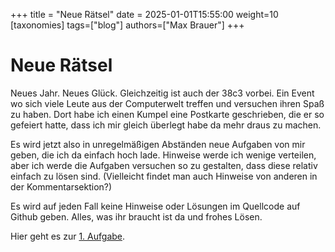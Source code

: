 +++
title = "Neue Rätsel"
date = 2025-01-01T15:55:00
weight=10
[taxonomies]
tags=["blog"]
authors=["Max Brauer"]
+++

# Neue Rätsel

Neues Jahr. Neues Glück. Gleichzeitig ist auch der 38c3 vorbei. Ein Event wo
sich viele Leute aus der Computerwelt treffen und versuchen ihren Spaß zu haben.
Dort habe ich einen Kumpel eine Postkarte geschrieben, die er so gefeiert hatte,
dass ich mir gleich überlegt habe da mehr draus zu machen.

<!-- more -->

Es wird jetzt also in unregelmäßigen Abständen neue Aufgaben von mir geben, die
ich da einfach hoch lade. Hinweise werde ich wenige verteilen, aber ich werde
die Aufgaben versuchen so zu gestalten, dass diese relativ einfach zu lösen
sind. (Vielleicht findet man auch Hinweise von anderen in der Kommentarsektion?)

Es wird auf jeden Fall keine Hinweise oder Lösungen im Quellcode auf Github
geben. Alles, was ihr braucht ist da und frohes Lösen.

Hier geht es zur [1. Aufgabe](/projects/quizz/001/).
